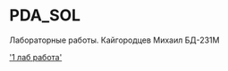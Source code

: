 # PDA_SOL
Лабораторные работы. Кайгородцев Михаил БД-231М

['1 лаб работа'](https://github.com/Moglaman/PDA_SOL/blob/main/Untitled1.ipynb)
